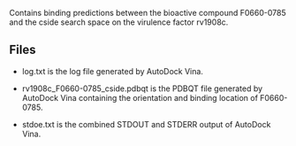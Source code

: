 Contains binding predictions between the bioactive compound F0660-0785 and the cside search space on the virulence factor rv1908c.

## Files

- log.txt is the log file generated by AutoDock Vina.

- rv1908c_F0660-0785_cside.pdbqt is the PDBQT file generated by AutoDock Vina containing the orientation and binding location of F0660-0785.

- stdoe.txt is the combined STDOUT and STDERR output of AutoDock Vina.


